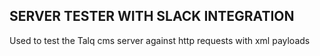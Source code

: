 ## SERVER TESTER WITH SLACK INTEGRATION

Used to test the Talq cms server against http requests with xml payloads 